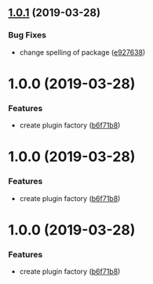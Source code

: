 ## [1.0.1](https://github.com/team-griffin/webpack-dedupe-plugin/compare/v1.0.0...v1.0.1) (2019-03-28)


### Bug Fixes

* change spelling of package ([e927638](https://github.com/team-griffin/webpack-dedupe-plugin/commit/e927638))

# 1.0.0 (2019-03-28)


### Features

* create plugin factory ([b6f71b8](https://github.com/team-griffin/webpack-dudupe-plugin/commit/b6f71b8))

# 1.0.0 (2019-03-28)


### Features

* create plugin factory ([b6f71b8](https://github.com/team-griffin/webpack-dudupe-plugin/commit/b6f71b8))

# 1.0.0 (2019-03-28)


### Features

* create plugin factory ([b6f71b8](https://github.com/team-griffin/webpack-dudupe-plugin/commit/b6f71b8))
